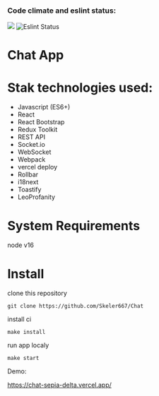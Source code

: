 ### Code climate and eslint status:
<a href="https://codeclimate.com/github/Skeler667/Chat/maintainability"><img src="https://api.codeclimate.com/v1/badges/c777e5c44cc84eba2aac/maintainability" /></a>
![Eslint Status](https://github.com/Skeler667/Chat/actions/workflows/eslint.yml/badge.svg)

# Chat App

# Stak technologies used:

- Javascript (ES6+)
- React
- React Bootstrap
- Redux Toolkit
- REST API
- Socket.io
- WebSocket
- Webpack
- vercel deploy
- Rollbar
- i18next
- Toastify
- LeoProfanity

# System Requirements
node v16

# Install

clone this repository
```
git clone https://github.com/Skeler667/Chat
```

install ci
```
make install
```

run app localy
```
make start
```
Demo:

https://chat-sepia-delta.vercel.app/
